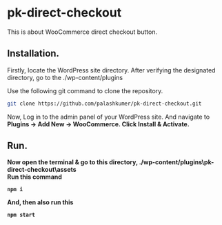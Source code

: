 # pk-direct-checkout
This is about WooCommerce direct checkout button.
## Installation.
Firstly, locate the WordPress site directory. After verifying the designated directory, go to the ./wp-content/plugins

Use the following git command to clone the repository. <br>
```bash
git clone https://github.com/palashkumer/pk-direct-checkout.git
```
Now, Log in to the admin panel of your WordPress site. And navigate to <b>Plugins → Add New → WooCommerce. Click Install & Activate.<b>

## Run.
Now open the terminal & go to this directory, ./wp-content/plugins\pk-direct-checkout\assets </br>
Run this command
```
npm i
```
And, then also run this
```
npm start
```

